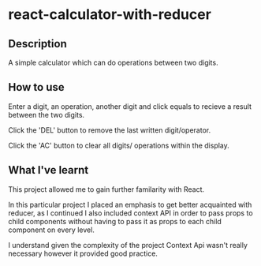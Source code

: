 # react-calculator-with-reducer
## Description 
A simple calculator which can do operations between two digits.

## How to use
Enter a digit, an operation, another digit and click equals to recieve a result between the two digits.

Click the 'DEL' button to remove the last written digit/operator.

Click the 'AC' button to clear all digits/ operations within the display.

## What I've learnt
This project allowed me to gain further familarity with React.

In this particular project I placed an emphasis to get better acquainted with reducer, as I continued I also included context API in order to pass props to child components without having to pass it as props to each child component on every level.

I understand given the complexity of the project Context Api wasn't really necessary however it provided good practice.
